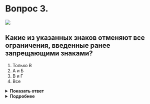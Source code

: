 # Вопрос 3.

![](https://s.drom.ru/i24227/pdd/tickets/2016/1542608808.jpg)

## Какие из указанных знаков отменяют все ограничения, введенные ранее запрещающими знаками?

1. Только В
2. А и Б
3. В и Г
4. Все

<details>
<summary><b>Показать ответ</b></summary>
Правильный ответ: 1
</details>
<details>
<summary><b>Подробнее</b></summary>
Знак «В» - 3.31 «Конец зоны всех ограничений».
(«Дорожные знаки»)
</details>